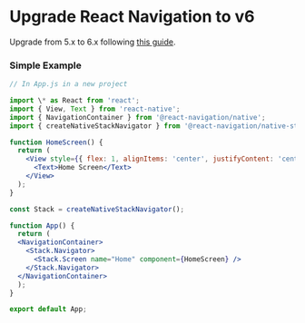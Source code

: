 # Upgrade React Navigation to v6

Upgrade from 5.x to 6.x following [this guide](https://reactnavigation.org/docs/upgrading-from-5.x#params-are-now-overwritten-on-navigation-instead-of-merging).

### Simple Example

```jsx
// In App.js in a new project

import \* as React from 'react';
import { View, Text } from 'react-native';
import { NavigationContainer } from '@react-navigation/native';
import { createNativeStackNavigator } from '@react-navigation/native-stack';

function HomeScreen() {
  return (
    <View style={{ flex: 1, alignItems: 'center', justifyContent: 'center' }}>
      <Text>Home Screen</Text>
    </View>
  );
}

const Stack = createNativeStackNavigator();

function App() {
  return (
  <NavigationContainer>
    <Stack.Navigator>
      <Stack.Screen name="Home" component={HomeScreen} />
    </Stack.Navigator>
  </NavigationContainer>
  );
}

export default App;
```
